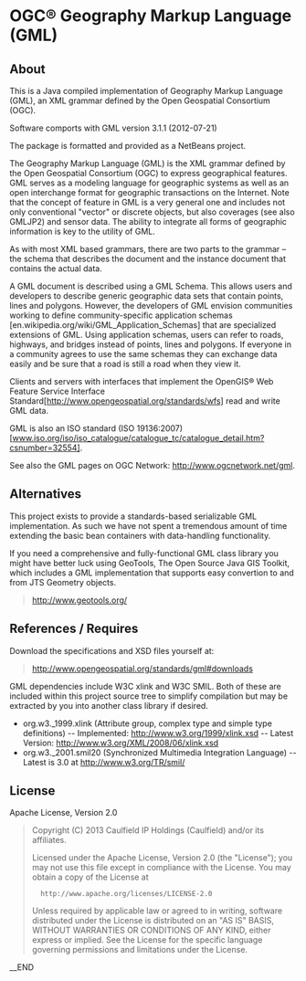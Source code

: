 #  OGC&reg; Geography Markup Language (GML) 

## About
This is a Java compiled implementation of Geography Markup Language (GML), an XML
grammar defined by the Open Geospatial Consortium (OGC).

Software comports with GML version 3.1.1 (2012-07-21)

The package is formatted and provided as a NetBeans project.

The Geography Markup Language (GML) is the XML grammar defined by the Open Geospatial Consortium (OGC) to express geographical features. GML serves as a modeling language for geographic systems as well as an open interchange format for geographic transactions on the Internet. Note that the concept of feature in GML is a very general one and includes not only conventional "vector" or discrete objects, but also coverages (see also GMLJP2) and sensor data. The ability to integrate all forms of geographic information is key to the utility of GML.

As with most XML based grammars, there are two parts to the grammar – the schema that describes the document and the instance document that contains the actual data.

A GML document is described using a GML Schema. This allows users and developers to describe generic geographic data sets that contain points, lines and polygons. However, the developers of GML envision communities working to define community-specific application schemas [en.wikipedia.org/wiki/GML_Application_Schemas] that are specialized extensions of GML. Using application schemas, users can refer to roads, highways, and bridges instead of points, lines and polygons. If everyone in a community agrees to use the same schemas they can exchange data easily and be sure that a road is still a road when they view it. 

Clients and servers with interfaces that implement the OpenGIS&reg; Web Feature Service Interface Standard[http://www.opengeospatial.org/standards/wfs] read and write GML data. 

GML is also an ISO standard (ISO 19136:2007) [www.iso.org/iso/iso_catalogue/catalogue_tc/catalogue_detail.htm?csnumber=32554]. 

See also the GML pages on OGC Network: http://www.ogcnetwork.net/gml.

## Alternatives

This project exists to provide a standards-based serializable GML
implementation. As such we have not spent a tremendous amount of time
extending the basic bean containers with data-handling functionality. 

If you need a comprehensive and fully-functional GML class library 
you might have better luck using GeoTools, The Open Source Java GIS Toolkit,
which includes a GML implementation that supports easy convertion to and from 
JTS Geometry objects.

> http://www.geotools.org/

## References / Requires

Download the specifications and XSD files yourself at:

> http://www.opengeospatial.org/standards/gml#downloads


GML dependencies include W3C xlink and W3C SMIL. Both of these are included 
within this project source tree to simplify compilation but may be extracted
by you into another class library if desired.

- org.w3._1999.xlink (Attribute group, complex type and simple type definitions)
-- Implemented: http://www.w3.org/1999/xlink.xsd
-- Latest Version: http://www.w3.org/XML/2008/06/xlink.xsd
-  org.w3._2001.smil20 (Synchronized Multimedia Integration Language)
-- Latest is 3.0 at http://www.w3.org/TR/smil/

## License

  Apache License, Version 2.0

>  Copyright (C) 2013 Caulfield IP Holdings (Caulfield) and/or its affiliates.
>
>   Licensed under the Apache License, Version 2.0 (the "License");
>   you may not use this file except in compliance with the License.
>   You may obtain a copy of the License at
>
>       http://www.apache.org/licenses/LICENSE-2.0
>
>   Unless required by applicable law or agreed to in writing, software
>   distributed under the License is distributed on an "AS IS" BASIS,
>   WITHOUT WARRANTIES OR CONDITIONS OF ANY KIND, either express or implied.
>   See the License for the specific language governing permissions and
>   limitations under the License.

__END
